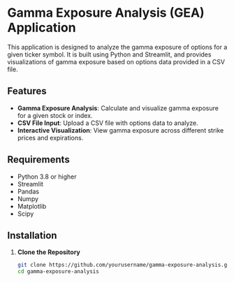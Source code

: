 # Gamma Exposure Analysis (GEA) Application

This application is designed to analyze the gamma exposure of options for a given ticker symbol. It is built using Python and Streamlit, and provides visualizations of gamma exposure based on options data provided in a CSV file.

## Features
- **Gamma Exposure Analysis**: Calculate and visualize gamma exposure for a given stock or index.
- **CSV File Input**: Upload a CSV file with options data to analyze.
- **Interactive Visualization**: View gamma exposure across different strike prices and expirations.

## Requirements
- Python 3.8 or higher
- Streamlit
- Pandas
- Numpy
- Matplotlib
- Scipy

## Installation

1. **Clone the Repository**

   ```bash
   git clone https://github.com/yourusername/gamma-exposure-analysis.git
   cd gamma-exposure-analysis
